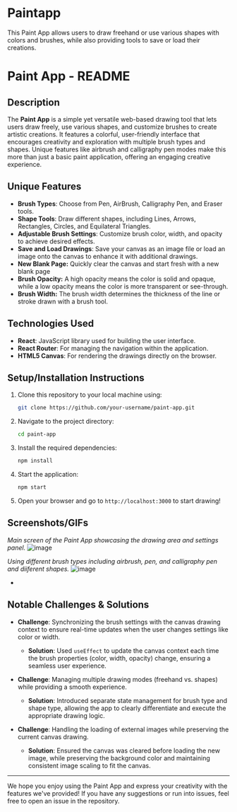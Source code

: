 # Paintapp
This Paint App allows users to draw freehand or use various shapes with  colors and brushes, while also providing tools to save or load their creations. 
# Paint App - README

## Description
The **Paint App** is a simple yet versatile web-based drawing tool that lets users draw freely, use various shapes, and customize brushes to create artistic creations. It features a colorful, user-friendly interface that encourages creativity and exploration with multiple brush types and shapes. Unique features like airbrush and calligraphy pen modes make this more than just a basic paint application, offering an engaging creative experience.

## Unique Features
- **Brush Types**: Choose from Pen, AirBrush, Calligraphy Pen, and Eraser tools.
- **Shape Tools**: Draw different shapes, including Lines, Arrows, Rectangles, Circles, and Equilateral Triangles.
- **Adjustable Brush Settings**: Customize brush color, width, and opacity to achieve desired effects.
- **Save and Load Drawings**: Save your canvas as an image file or load an image onto the canvas to enhance it with additional drawings.
- **New Blank Page:** Quickly clear the canvas and start fresh with a new blank page
- **Brush Opacity:**  A high opacity means the color is solid and opaque, while a low opacity means the color is more transparent or see-through.
- **Brush Width:** The brush width determines the thickness of the line or stroke drawn with a brush tool.

## Technologies Used
- **React**: JavaScript library used for building the user interface.
- **React Router**: For managing the navigation within the application.
- **HTML5 Canvas**: For rendering the drawings directly on the browser.

## Setup/Installation Instructions
1. Clone this repository to your local machine using:
   ```bash
   git clone https://github.com/your-username/paint-app.git
   ```
2. Navigate to the project directory:
   ```bash
   cd paint-app
   ```
3. Install the required dependencies:
   ```bash
   npm install
   ```
4. Start the application:
   ```bash
   npm start
   ```
5. Open your browser and go to `http://localhost:3000` to start drawing!

## Screenshots/GIFs

*Main screen of the Paint App showcasing the drawing area and settings panel.*
![image](https://github.com/user-attachments/assets/884b23b0-8dc7-4817-812f-8ea329b9c6f5)

*Using different brush types including airbrush, pen, and calligraphy pen and diiferent shapes.*
![image](https://github.com/user-attachments/assets/5ed9a9ed-11f1-496f-a6d1-74fe2bf912e2)

*

## Notable Challenges & Solutions
- **Challenge**: Synchronizing the brush settings with the canvas drawing context to ensure real-time updates when the user changes settings like color or width.
  - **Solution**: Used `useEffect` to update the canvas context each time the brush properties (color, width, opacity) change, ensuring a seamless user experience.

- **Challenge**: Managing multiple drawing modes (freehand vs. shapes) while providing a smooth experience.
  - **Solution**: Introduced separate state management for brush type and shape type, allowing the app to clearly differentiate and execute the appropriate drawing logic.

- **Challenge**: Handling the loading of external images while preserving the current canvas drawing.
  - **Solution**: Ensured the canvas was cleared before loading the new image, while preserving the background color and maintaining consistent image scaling to fit the canvas.


---

We hope you enjoy using the Paint App and express your creativity with the features we've provided! If you have any suggestions or run into issues, feel free to open an issue in the repository.

